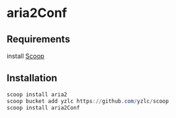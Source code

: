 # aria2Conf
## Requirements
install [Scoop](https://github.com/lukesampson/scoop#installation)

## Installation
```powershell
scoop install aria2
scoop bucket add yzlc https://github.com/yzlc/scoop
scoop install aria2Conf
```